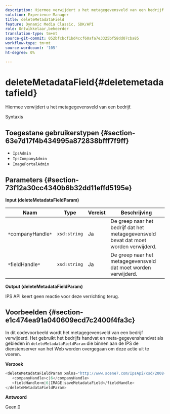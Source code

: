```yaml
---
description: Hiermee verwijdert u het metagegevensveld van een bedrijf.
solution: Experience Manager
title: deleteMetadataField
feature: Dynamic Media Classic, SDK/API
role: Ontwikkelaar,beheerder
translation-type: tm+mt
source-git-commit: 052bfcbcf1bd4ccf60afa7e3325bf58dd07cba85
workflow-type: tm+mt
source-wordcount: '105'
ht-degree: 0%

---
```



# deleteMetadataField{#deletemetadatafield}

Hiermee verwijdert u het metagegevensveld van een bedrijf.

Syntaxis

## Toegestane gebruikerstypen {#section-63e7d17f4b434995a872838bfff7f9ff}

* `IpsAdmin`
* `IpsCompanyAdmin`
* `ImagePortalAdmin`

## Parameters {#section-73f12a30cc4340b6b32dd11effd5195e}

**Input (deleteMetadataFieldParam)**

| Naam | Type | Vereist | Beschrijving |
|---|---|---|---|
| `*`companyHandle`*` | `xsd:string` | Ja | De greep naar het bedrijf dat het metagegevensveld bevat dat moet worden verwijderd. |
| `*`fieldHandle`*` | `xsd:string` | Ja | De greep naar het metagegevensveld dat moet worden verwijderd. |

**Output (deleteMetadataFieldParam)**

IPS API keert geen reactie voor deze verrichting terug.

## Voorbeelden {#section-e1c474ea91a040609ecd7c2400f4fa3c}

In dit codevoorbeeld wordt het metagegevensveld van een bedrijf verwijderd. Het gebruikt het bedrijfs handvat en meta-gegevenshandvat als gebieden in `deleteMetadataFieldParam` die binnen aan de IPS de dienstenserver van het Web worden overgegaan om deze actie uit te voeren.

**Verzoek**

```java
<deleteMetadataFieldParam xmlns="http://www.scene7.com/IpsApi/xsd/2008-01-15">
   <companyHandle>c|6</companyHandle>
   <fieldHandle>m|6|IMAGE|saveMetadataField</fieldHandle>
</deleteMetadataFieldParam>
```

**Antwoord**

Geen.0
